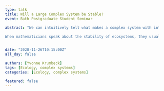 ```yaml
---
type: talk
title: Will a Large Complex System be Stable?
event: Bath Postgraduate Student Seminar

abstract: "We can intuitively tell what makes a complex system with interacting components stable. For example in ecosystems, we know that the extinction of a prey species can lead to a mass extinction of predator species that feed on prey to sustain themselves, and genetic diversity helps organisms adapting to changing environments and rapidly evolving diseases. But is there a way to quantify stability with maths?
 
When mathematicians speak about the stability of ecosystems, they usually refer to the asymptotic stability of an equilibrium point, characterised by the eigenvalues of a species interaction matrix. In reality, however, these interaction coefficients are difficult - if not impossible - to measure. Therefore in 1972, Robert M. May introduced a community matrix model, where coefficients are sampled from a random distribution, and derived a stability criterion based on the distribution of the eigenvalues using random matrix theory. For nearly 50 years, this model has been improved and applied in theoretical ecology."


date: "2020-11-26T10:15:00Z"
all_day: false

authors: [Yvonne Krumbeck]
tags: [Ecology, complex systems]
categories: [Ecology, complex systems]

featured: false
---
```



